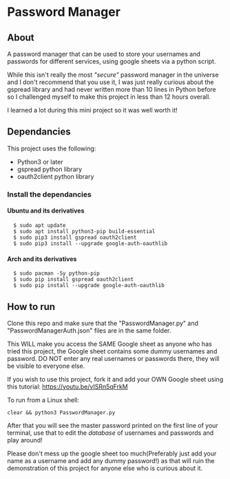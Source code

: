 # Password Manager

## About

A password manager that can be used to store your usernames and passwords for different services, using google sheets via a python script.

While this isn't really the most *"secure"* password manager in the universe and I don't recommend that you use it, I was just really curious about the gspread library and had never written more than 10 lines in Python before so I challenged myself to make this project in less than 12 hours overall.

I learned a lot during this mini project so it was well worth it!

## Dependancies

This project uses the following:
+ Python3 or later
+ gspread python library
+ oauth2client python library

### Install the dependancies

#### Ubuntu and its derivatives
```
  $ sudo apt update
  $ sudo apt install python3-pip build-essential
  $ sudo pip3 install gspread oauth2client
  $ sudo pip3 install --upgrade google-auth-oauthlib
```

#### Arch and its derivatives
```
  $ sudo pacman -Sy python-pip
  $ sudo pip install gspread oauth2client
  $ sudo pip install --upgrade google-auth-oauthlib
```

## How to run

Clone this repo and make sure that the "PasswordManager.py" and "PasswordManagerAuth.json" files are in the same folder.

This WILL make you access the SAME Google sheet as anyone who has tried this project, the Google sheet contains some dummy usernames and password. DO NOT enter any real usernames or passwords there, they will be visible to everyone else.

If you wish to use this project, fork it and add your OWN Google sheet using this tutorial: https://youtu.be/vISRn5qFrkM


To run from a Linux shell: 
``` 
clear && python3 PasswordManager.py
```

After that you will see the master password printed on the first line of your terminal, use that to edit the _database_ of usernames and passwords and play around! 

Please don't mess up the google sheet too much(Preferably just add your name as a username and add any dummy password!) as that will ruin the demonstration of this project for anyone else who is curious about it.
